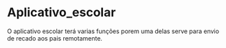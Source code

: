 # Aplicativo_escolar
O aplicativo escolar terá varias funções porem uma delas serve para envio de recado aos pais remotamente.
